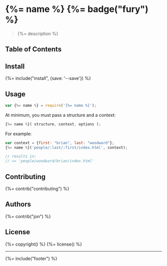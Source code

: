 # {%= name %} {%= badge("fury") %}

> {%= description %}

## Table of Contents

<!-- toc -->

## Install
{%= include("install", {save: '--save'}) %}

## Usage

```js
var {%= name %} = require('{%= name %}');
```

At minimum, you must pass a structure and a context:

```js
{%= name %}( structure, context, options );
```

For example:

```js
var context = {first: "brian", last: "woodward"};
{%= name %}('people/:last/:first/index.html', context);

// results in:
// => 'people/woodward/brian/index.html'
```

## Contributing
{%= contrib("contributing") %}

## Authors
{%= contrib("jon") %}

## License
{%= copyright() %}
{%= license() %}

***

{%= include("footer") %}